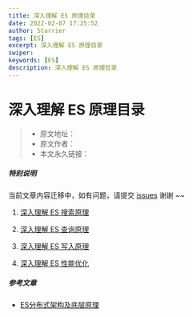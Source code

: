 ```yaml
---
title: 深入理解 ES 原理目录
date: 2022-02-07 17:25:52
author: Starrier
tags: [ES]
excerpt: 深入理解 ES 原理目录
swiper:
keywords: [ES]
description: 深入理解 ES 原理目录
---
```


# 深入理解 ES 原理目录

> * 原文地址：[]()
> * 原文作者：[]()
> * 本文永久链接：[]()

##### **特别说明**

当前文章内容迁移中，如有问题，请提交 [issues](https://github.com/Starrier/starrier.github.io/issues) 谢谢 ~~

1. [深入理解 ES 搜索原理]()

2. [深入理解 ES 查询原理]()

3. [深入理解 ES 写入原理]()

4. [深入理解 ES 性能优化]()



##### 参考文章

- [ES分布式架构及底层原理](https://segmentfault.com/a/1190000015256970)
